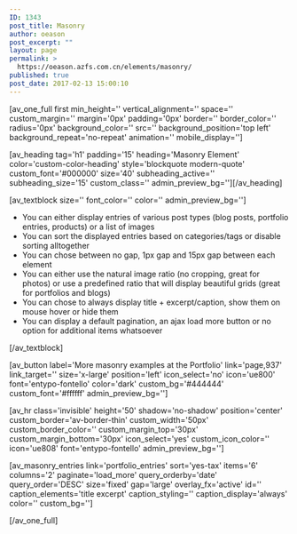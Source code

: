 ```yaml
---
ID: 1343
post_title: Masonry
author: oeason
post_excerpt: ""
layout: page
permalink: >
  https://oeason.azfs.com.cn/elements/masonry/
published: true
post_date: 2017-02-13 15:00:10
---
```

[av_one_full first min_height='' vertical_alignment='' space='' custom_margin='' margin='0px' padding='0px' border='' border_color='' radius='0px' background_color='' src='' background_position='top left' background_repeat='no-repeat' animation='' mobile_display='']

[av_heading tag='h1' padding='15' heading='Masonry Element' color='custom-color-heading' style='blockquote modern-quote' custom_font='#000000' size='40' subheading_active='' subheading_size='15' custom_class='' admin_preview_bg=''][/av_heading]

[av_textblock size='' font_color='' color='' admin_preview_bg='']
<ul>
 	<li>You can either display entries of various post types (blog posts, portfolio entries, products) or a list of images</li>
 	<li>You can sort the displayed entries based on categories/tags or disable sorting alltogether</li>
 	<li>You can chose between no gap, 1px gap and 15px gap between each element</li>
 	<li>You can either use the natural image ratio (no cropping, great for photos) or use a predefined ratio that will display beautiful grids (great for portfolios and blogs)</li>
 	<li>You can chose to always display title + excerpt/caption, show them on mouse hover or hide them</li>
 	<li>You can display a default pagination, an ajax load more button or no option for additional items whatsoever</li>
</ul>
[/av_textblock]

[av_button label='More masonry examples at the Portfolio' link='page,937' link_target='' size='x-large' position='left' icon_select='no' icon='ue800' font='entypo-fontello' color='dark' custom_bg='#444444' custom_font='#ffffff' admin_preview_bg='']

[av_hr class='invisible' height='50' shadow='no-shadow' position='center' custom_border='av-border-thin' custom_width='50px' custom_border_color='' custom_margin_top='30px' custom_margin_bottom='30px' icon_select='yes' custom_icon_color='' icon='ue808' font='entypo-fontello' admin_preview_bg='']

[av_masonry_entries link='portfolio_entries' sort='yes-tax' items='6' columns='2' paginate='load_more' query_orderby='date' query_order='DESC' size='fixed' gap='large' overlay_fx='active' id='' caption_elements='title excerpt' caption_styling='' caption_display='always' color='' custom_bg='']

[/av_one_full]